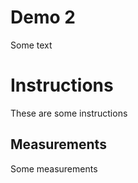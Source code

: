 # Demo 2

Some text

# Instructions

These are some instructions

## Measurements

Some measurements